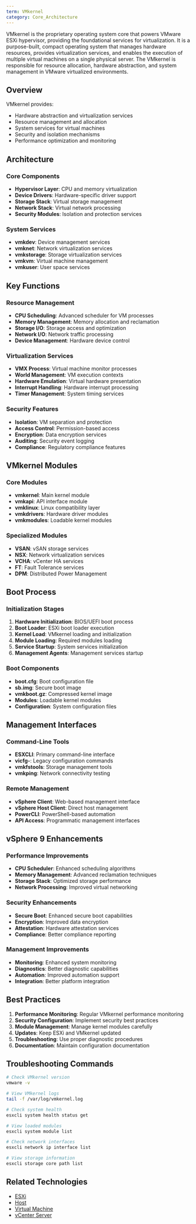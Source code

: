 ```yaml
---
term: VMkernel
category: Core_Architecture
---
```


VMkernel is the proprietary operating system core that powers VMware ESXi hypervisor, providing the foundational services for virtualization. It is a purpose-built, compact operating system that manages hardware resources, provides virtualization services, and enables the execution of multiple virtual machines on a single physical server. The VMkernel is responsible for resource allocation, hardware abstraction, and system management in VMware virtualized environments.

## Overview

VMkernel provides:
- Hardware abstraction and virtualization services
- Resource management and allocation
- System services for virtual machines
- Security and isolation mechanisms
- Performance optimization and monitoring

## Architecture

### Core Components
- **Hypervisor Layer**: CPU and memory virtualization
- **Device Drivers**: Hardware-specific driver support
- **Storage Stack**: Virtual storage management
- **Network Stack**: Virtual network processing
- **Security Modules**: Isolation and protection services

### System Services
- **vmkdev**: Device management services
- **vmknet**: Network virtualization services
- **vmkstorage**: Storage virtualization services
- **vmkvm**: Virtual machine management
- **vmkuser**: User space services

## Key Functions

### Resource Management
- **CPU Scheduling**: Advanced scheduler for VM processes
- **Memory Management**: Memory allocation and reclamation
- **Storage I/O**: Storage access and optimization
- **Network I/O**: Network traffic processing
- **Device Management**: Hardware device control

### Virtualization Services
- **VMX Process**: Virtual machine monitor processes
- **World Management**: VM execution contexts
- **Hardware Emulation**: Virtual hardware presentation
- **Interrupt Handling**: Hardware interrupt processing
- **Timer Management**: System timing services

### Security Features
- **Isolation**: VM separation and protection
- **Access Control**: Permission-based access
- **Encryption**: Data encryption services
- **Auditing**: Security event logging
- **Compliance**: Regulatory compliance features

## VMkernel Modules

### Core Modules
- **vmkernel**: Main kernel module
- **vmkapi**: API interface module
- **vmklinux**: Linux compatibility layer
- **vmkdrivers**: Hardware driver modules
- **vmkmodules**: Loadable kernel modules

### Specialized Modules
- **VSAN**: vSAN storage services
- **NSX**: Network virtualization services
- **VCHA**: vCenter HA services
- **FT**: Fault Tolerance services
- **DPM**: Distributed Power Management

## Boot Process

### Initialization Stages
1. **Hardware Initialization**: BIOS/UEFI boot process
2. **Boot Loader**: ESXi boot loader execution
3. **Kernel Load**: VMkernel loading and initialization
4. **Module Loading**: Required modules loading
5. **Service Startup**: System services initialization
6. **Management Agents**: Management services startup

### Boot Components
- **boot.cfg**: Boot configuration file
- **sb.img**: Secure boot image
- **vmkboot.gz**: Compressed kernel image
- **Modules**: Loadable kernel modules
- **Configuration**: System configuration files

## Management Interfaces

### Command-Line Tools
- **ESXCLI**: Primary command-line interface
- **vicfg-**: Legacy configuration commands
- **vmkfstools**: Storage management tools
- **vmkping**: Network connectivity testing

### Remote Management
- **vSphere Client**: Web-based management interface
- **vSphere Host Client**: Direct host management
- **PowerCLI**: PowerShell-based automation
- **API Access**: Programmatic management interfaces

## vSphere 9 Enhancements

### Performance Improvements
- **CPU Scheduler**: Enhanced scheduling algorithms
- **Memory Management**: Advanced reclamation techniques
- **Storage Stack**: Optimized storage performance
- **Network Processing**: Improved virtual networking

### Security Enhancements
- **Secure Boot**: Enhanced secure boot capabilities
- **Encryption**: Improved data encryption
- **Attestation**: Hardware attestation services
- **Compliance**: Better compliance reporting

### Management Improvements
- **Monitoring**: Enhanced system monitoring
- **Diagnostics**: Better diagnostic capabilities
- **Automation**: Improved automation support
- **Integration**: Better platform integration

## Best Practices

1. **Performance Monitoring**: Regular VMkernel performance monitoring
2. **Security Configuration**: Implement security best practices
3. **Module Management**: Manage kernel modules carefully
4. **Updates**: Keep ESXi and VMkernel updated
5. **Troubleshooting**: Use proper diagnostic procedures
6. **Documentation**: Maintain configuration documentation

## Troubleshooting Commands

```bash
# Check VMkernel version
vmware -v

# View VMkernel logs
tail -f /var/log/vmkernel.log

# Check system health
esxcli system health status get

# View loaded modules
esxcli system module list

# Check network interfaces
esxcli network ip interface list

# View storage information
esxcli storage core path list
```

## Related Technologies

- [ESXi](/glossary/term/esxi.md)
- [Host](/glossary/term/host.md)
- [Virtual Machine](/glossary/term/vm.md)
- [vCenter Server](/glossary/term/vcenter.md)